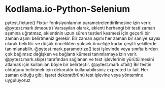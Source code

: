 # Kodlama.io-Python-Selenium

pytest.fixture() Fixtur fonksiyonlarının parametrelendirilmesine izin verir.
@pytest.mark.timeout() Varsayılan olarak, eklenti herhangi bir testi zaman aşımına uğratmaz, eklentinin uzun süren testleri kesmesi için geçerli bir zaman aşımı belirtmeniz gerekir. Bir zaman aşımı her zaman bir saniye sayısı olarak belirtilir ve düşük öncelikten yüksek önceliğe kadar çeşitli şekillerde tanımlanabilir.
@pytest.mark.parametrize() test işlevinde veya sınıfta birden çok bağımsız değişken ve bağlantı kümesi tanımlamaya izin verir.
@pytest.mark.skip() tarafından sağlanan ve test işlevlerinin yürütülmesini atlamak için kullanılan böyle bir belirteçtir.
@pytest.mark.xfail() Bir testin olduğunu belirtmek için dekoratör kullanabilirsiniz expected to fail. Her zaman olduğu gibi, işaret dekoratörünü test işlevine veya yöntemine uyguluyoruz
